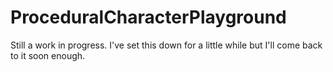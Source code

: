 # ProceduralCharacterPlayground
Still a work in progress. I've set this down for a little while but I'll come back to it soon enough.
